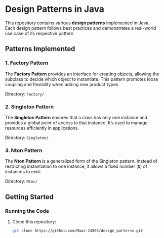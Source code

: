 # Design Patterns in Java

This repository contains various **design patterns** implemented in Java. Each design pattern follows best practices and demonstrates a real-world use case of its respective pattern.

## Patterns Implemented

### 1. Factory Pattern
The **Factory Pattern** provides an interface for creating objects, allowing the subclass to decide which object to instantiate. This pattern promotes loose coupling and flexibility when adding new product types.

Directory: `Factory/`

### 2. Singleton Pattern
The **Singleton Pattern** ensures that a class has only one instance and provides a global point of access to that instance. It’s used to manage resources efficiently in applications.

Directory: `Singleton/`

### 3. Nton Pattern
The **Nton Pattern** is a generalized form of the Singleton pattern. Instead of restricting instantiation to one instance, it allows a fixed number (`N`) of instances to exist.

Directory: `Nton/`

## Getting Started


### Running the Code
1. Clone this repository:
   ```bash
   git clone https://github.com/Maaz-24503/design_patterns.git
